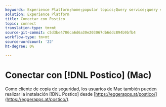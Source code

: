 ```yaml
---
keywords: Experience Platform;home;popular topics;Query service;query service;postico;Postico;connect to query service;
solution: Experience Platform
title: Conectar con Postico
topic: connect
translation-type: tm+mt
source-git-commit: c5d3be4706ca6d6a30e203067db6ddc894b9bfb4
workflow-type: tm+mt
source-wordcount: '22'
ht-degree: 0%

---
```



# Conectar con [!DNL Postico] (Mac)

Como cliente de copia de seguridad, los usuarios de Mac también pueden realizar la instalación [!DNL Postico] desde [https://eggerapps.at/postico/](https://eggerapps.at/postico/).